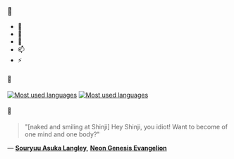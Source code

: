 ### 👋

- 🔭
- 🌱
- 💬
- 📫
- ⚡

#### 🧏

[![Most used languages](https://github-readme-stats-aynah.vercel.app/api/top-langs/?username=aynh&theme=solarized-dark&langs_count=6&layout=compact&hide_title=true)](https://github.com/anuraghazra/github-readme-stats#gh-dark-mode-only)
[![Most used languages](https://github-readme-stats-aynah.vercel.app/api/top-langs/?username=aynh&theme=solarized-light&langs_count=6&layout=compact&hide_title=true)](https://github.com/anuraghazra/github-readme-stats#gh-light-mode-only)

#### 💬

> "[naked and smiling at Shinji] Hey Shinji, you idiot! Want to become of one mind and one body?"

&mdash; [**Souryuu Asuka Langley**](https://myanimelist.net/character.php?q=Souryuu%20Asuka%20Langley&cat=character), [**Neon Genesis Evangelion**](https://myanimelist.net/search/all?q=Neon%20Genesis%20Evangelion&cat=all)
